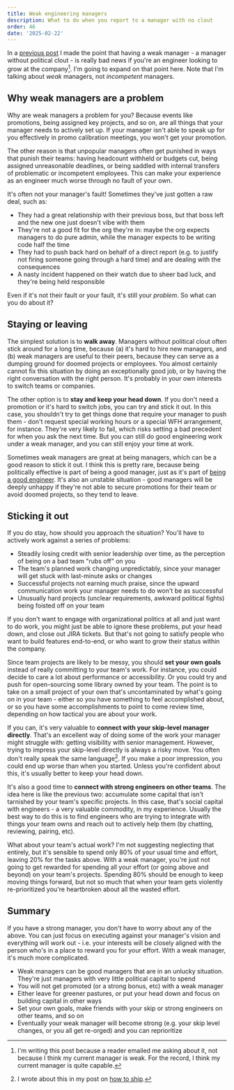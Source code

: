```yaml
---
title: Weak engineering managers
description: What to do when you report to a manager with no clout
order: 46
date: '2025-02-22'
---
```


In a [previous post](/politics-is-your-responsibility) I made the point that having a weak manager - a manager without political clout - is really bad news if you're an engineer looking to grow at the company[^1]. I'm going to expand on that point here. Note that I'm talking about _weak_ managers, not _incompetent_ managers.

## Why weak managers are a problem

Why are weak managers a problem for you? Because events like promotions, being assigned key projects, and so on, are all things that your manager needs to actively set up. If your manager isn't able to speak up for you effectively in promo calibration meetings, you won't get your promotion.

The other reason is that unpopular managers often get punished in ways that punish their teams: having headcount withheld or budgets cut, being assigned unreasonable deadlines, or being saddled with internal transfers of problematic or incompetent employees. This can make your experience as an engineer much worse through no fault of your own.

It's often not your manager's fault! Sometimes they've just gotten a raw deal, such as:

- They had a great relationship with their previous boss, but that boss left and the new one just doesn't vibe with them
- They're not a good fit for the org they're in: maybe the org expects managers to do pure admin, while the manager expects to be writing code half the time
- They had to push back hard on behalf of a direct report (e.g. to justify not firing someone going through a hard time) and are dealing with the consequences
- A nasty incident happened on their watch due to sheer bad luck, and they're being held responsible

Even if it's not their fault or your fault, it's still your _problem_. So what can you do about it?

## Staying or leaving

The simplest solution is to **walk away**. Managers without political clout often stick around for a long time, because (a) it's hard to hire new managers, and (b) weak managers are useful to their peers, because they can serve as a dumping ground for doomed projects or employees. You almost certainly cannot fix this situation by doing an exceptionally good job, or by having the right conversation with the right person. It's probably in your own interests to switch teams or companies.

The other option is to **stay and keep your head down**. If you don't need a promotion or it's hard to switch jobs, you can try and stick it out. In this case, you shouldn't try to get things done that require your manager to push them - don't request special working hours or a special WFH arrangement, for instance. They're very likely to fail, which risks setting a bad precedent for when you ask the next time. But you can still do good engineering work under a weak manager, and you can still enjoy your time at work.

Sometimes weak managers are great at being managers, which can be a good reason to stick it out. I think this is pretty rare, because being politically effective is part of being a good manager, just as it's part of [being a good engineer](/politics-is-your-responsibility). It's also an unstable situation - good managers will be deeply unhappy if they're not able to secure promotions for their team or avoid doomed projects, so they tend to leave.

## Sticking it out

If you do stay, how should you approach the situation? You'll have to actively work against a series of problems:

- Steadily losing credit with senior leadership over time, as the perception of being on a bad team "rubs off" on you
- The team's planned work changing unpredictably, since your manager will get stuck with last-minute asks or changes
- Successful projects not earning much praise, since the upward communication work your manager needs to do won't be as successful
- Unusually hard projects (unclear requirements, awkward political fights) being foisted off on your team

If you don't want to engage with organizational politics at all and just want to do work, you might just be able to ignore these problems, put your head down, and close out JIRA tickets. But that's not going to satisfy people who want to build features end-to-end, or who want to grow their status within the company. 

Since team projects are likely to be messy, you should **set your own goals** instead of really committing to your team's work. For instance, you could decide to care a lot about performance or accessibility. Or you could try and push for open-sourcing some library owned by your team. The point is to take on a small project of your own that's uncontaminated by what's going on in your team - either so you have something to feel accomplished about, or so you have some accomplishments to point to come review time, depending on how tactical you are about your work.

If you can, it's very valuable to **connect with your skip-level manager directly**. That's an excellent way of doing some of the work your manager might struggle with: getting visibility with senior management. However, trying to impress your skip-level directly is always a risky move. You often don't really speak the same language[^2]. If you make a poor impression, you could end up worse than when you started. Unless you're confident about this, it's usually better to keep your head down.

It's also a good time to **connect with strong engineers on other teams**. The idea here is like the previous two: accumulate some capital that isn't tarnished by your team's specific projects. In this case, that's social capital with engineers - a very valuable commodity, in my experience. Usually the best way to do this is to find engineers who are trying to integrate with things your team owns and reach out to actively help them (by chatting, reviewing, pairing, etc).

What about your team's actual work? I'm not suggesting neglecting that entirely, but it's sensible to spend only 80% of your usual time and effort, leaving 20% for the tasks above. With a weak manager, you're just not going to get rewarded for spending all your effort (or going above and beyond) on your team's projects. Spending 80% should be enough to keep moving things forward, but not so much that when your team gets violently re-prioritized you're heartbroken about all the wasted effort.

## Summary

If you have a strong manager, you don't have to worry about any of the above. You can just focus on executing against your manager's vision and everything will work out - i.e. your interests will be closely aligned with the person who's in a place to reward you for your effort. With a weak manager, it's much more complicated.

- Weak managers can be good managers that are in an unlucky situation. They're just managers with very little political capital to spend
- You will not get promoted (or a strong bonus, etc) with a weak manager
- Either leave for greener pastures, or put your head down and focus on building capital in other ways
- Set your own goals, make friends with your skip or strong engineers on other teams, and so on
- Eventually your weak manager will become strong (e.g. your skip level changes, or you all get re-orged) and you can reprioritize

[^1]: I'm writing this post because a reader emailed me asking about it, not because I think my current manager is weak. For the record, I think my current manager is quite capable.

[^2]: I wrote about this in my post on [how to ship](/how-to-ship).
